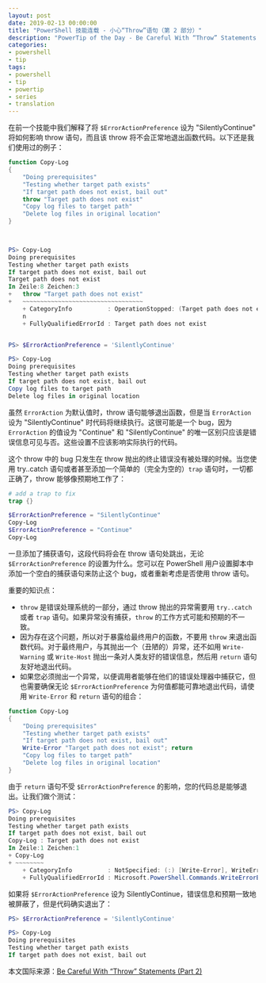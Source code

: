 ```yaml
---
layout: post
date: 2019-02-13 00:00:00
title: "PowerShell 技能连载 - 小心“Throw”语句（第 2 部分）"
description: "PowerTip of the Day - Be Careful With “Throw” Statements (Part 2)"
categories:
- powershell
- tip
tags:
- powershell
- tip
- powertip
- series
- translation
---
```

在前一个技能中我们解释了将 `$ErrorActionPreference` 设为 "SilentlyContinue" 将如何影响 throw 语句，而且该 throw 将不会正常地退出函数代码。以下还是我们使用过的例子：

```powershell
function Copy-Log
{
    "Doing prerequisites"
    "Testing whether target path exists"
    "If target path does not exist, bail out"
    throw "Target path does not exist"
    "Copy log files to target path"
    "Delete log files in original location"
}


    
PS> Copy-Log
Doing prerequisites
Testing whether target path exists
If target path does not exist, bail out
Target path does not exist
In Zeile:8 Zeichen:3
+   throw "Target path does not exist"
+   ~~~~~~~~~~~~~~~~~~~~~~~~~~~~~~~~~~
    + CategoryInfo          : OperationStopped: (Target path does not exist:String) [], RuntimeExceptio 
    n
    + FullyQualifiedErrorId : Target path does not exist


PS> $ErrorActionPreference = 'SilentlyContinue'

PS> Copy-Log
Doing prerequisites
Testing whether target path exists
If target path does not exist, bail out
Copy log files to target path
Delete log files in original location
```

虽然 `ErrorAction` 为默认值时，throw 语句能够退出函数，但是当 `ErrorAction` 设为 "SilentlyContinue" 时代码将继续执行。这很可能是一个 bug，因为 `ErrorAction` 的值设为 "Continue" 和 "SilentlyContinue" 的唯一区别只应该是错误信息可见与否。这些设置不应该影响实际执行的代码。

这个 throw 中的 bug 只发生在 throw 抛出的终止错误没有被处理的时候。当您使用 try..catch 语句或者甚至添加一个简单的（完全为空的）`trap` 语句时，一切都正确了，throw 能够像预期地工作了：

```powershell
# add a trap to fix
trap {}

$ErrorActionPreference = "SilentlyContinue"
Copy-Log
$ErrorActionPreference = "Continue"
Copy-Log 
```

一旦添加了捕获语句，这段代码将会在 throw 语句处跳出，无论 `$ErrorActionPreference` 的设置为什么。您可以在 PowerShell 用户设置脚本中添加一个空白的捕获语句来防止这个 bug，或者重新考虑是否使用 throw 语句。

重要的知识点：

* `throw` 是错误处理系统的一部分，通过 throw 抛出的异常需要用 `try..catch` 或者 `trap` 语句。如果异常没有捕获，`throw` 的工作方式可能和预期的不一致。
* 因为存在这个问题，所以对于暴露给最终用户的函数，不要用 `throw` 来退出函数代码。对于最终用户，与其抛出一个（丑陋的）异常，还不如用 `Write-Warning` 或 `Write-Host` 抛出一条对人类友好的错误信息，然后用 `return` 语句友好地退出代码。
* 如果您必须抛出一个异常，以便调用者能够在他们的错误处理器中捕获它，但也需要确保无论 `$ErrorActionPreference` 为何值都能可靠地退出代码，请使用 `Write-Error` 和 `return` 语句的组合：

```powershell
function Copy-Log
{
    "Doing prerequisites"
    "Testing whether target path exists"
    "If target path does not exist, bail out"
    Write-Error "Target path does not exist"; return
    "Copy log files to target path"
    "Delete log files in original location"
}
```

由于 `return` 语句不受 `$ErrorActionPreference` 的影响，您的代码总是能够退出。让我们做个测试：

```powershell     
PS> Copy-Log
Doing prerequisites
Testing whether target path exists
If target path does not exist, bail out
Copy-Log : Target path does not exist
In Zeile:1 Zeichen:1
+ Copy-Log
+ ~~~~~~~~
    + CategoryInfo          : NotSpecified: (:) [Write-Error], WriteErrorException
    + FullyQualifiedErrorId : Microsoft.PowerShell.Commands.WriteErrorException,Copy-Log  
```

如果将 `$ErrorActionPreference` 设为 SilentlyContinue，错误信息和预期一致地被屏蔽了，但是代码确实退出了：

```powershell
PS> $ErrorActionPreference = 'SilentlyContinue'

PS> Copy-Log
Doing prerequisites
Testing whether target path exists
If target path does not exist, bail out
```

<!--more-->
本文国际来源：[Be Careful With “Throw” Statements (Part 2)](https://community.idera.com/database-tools/powershell/powertips/b/tips/posts/be-careful-with-throw-statements-part-2)
